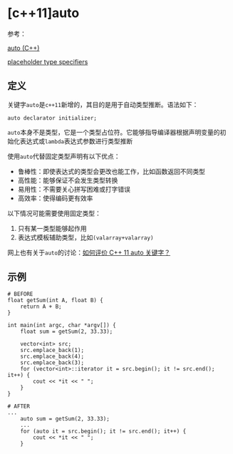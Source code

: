 
# [c++11]auto

参考：

[auto (C++)](https://docs.microsoft.com/en-us/cpp/cpp/auto-cpp?view=vs-2019)

[placeholder type specifiers](https://en.cppreference.com/w/cpp/language/auto)

## 定义

关键字`auto`是`c++11`新增的，其目的是用于自动类型推断。语法如下：

```
auto declarator initializer;
```

`auto`本身不是类型，它是一个类型占位符。它能够指导编译器根据声明变量的初始化表达式或`lambda`表达式参数进行类型推断

使用`auto`代替固定类型声明有以下优点：

* 鲁棒性：即使表达式的类型会更改也能工作，比如函数返回不同类型
* 高性能：能够保证不会发生类型转换
* 易用性：不需要关心拼写困难或打字错误
* 高效率：使得编码更有效率

以下情况可能需要使用固定类型：

1. 只有某一类型能够起作用
2. 表达式模板辅助类型，比如`(valarray+valarray)`

网上也有关于`auto`的讨论：[如何评价 C++ 11 auto 关键字？](https://www.zhihu.com/question/35517805)

## 示例

```
# BEFORE
float getSum(int A, float B) {
    return A + B;
}

int main(int argc, char *argv[]) {
    float sum = getSum(2, 33.33);

    vector<int> src;
    src.emplace_back(1);
    src.emplace_back(4);
    src.emplace_back(3);
    for (vector<int>::iterator it = src.begin(); it != src.end(); it++) {
        cout << *it << " ";
    }
}

# AFTER
...
    auto sum = getSum(2, 33.33);
    ...
    for (auto it = src.begin(); it != src.end(); it++) {
        cout << *it << " ";
    }
```